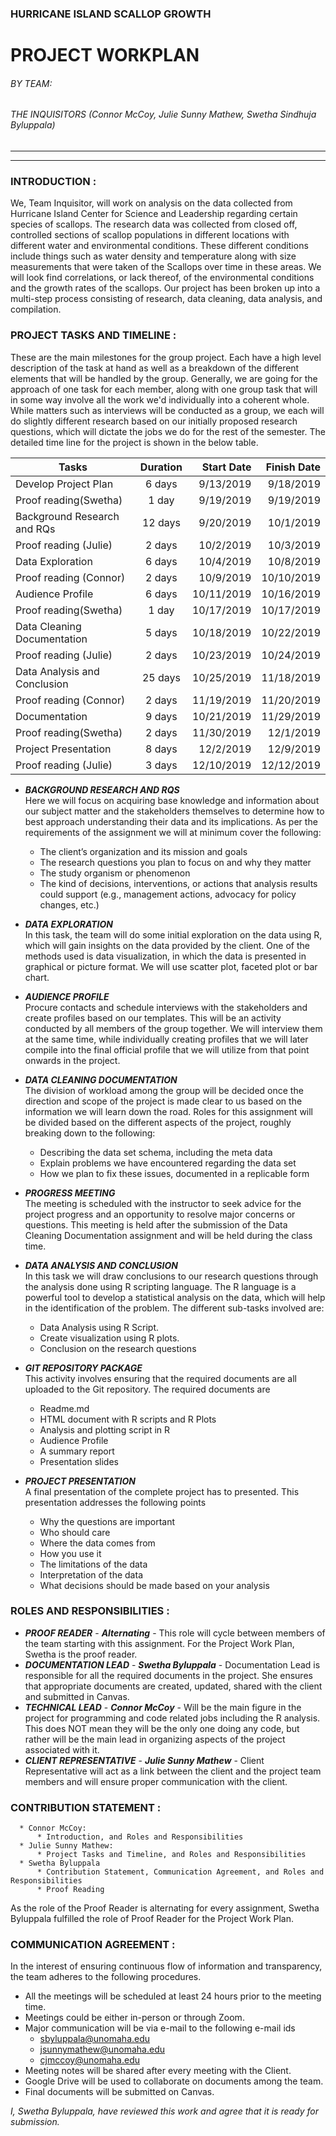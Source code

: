 ### HURRICANE ISLAND SCALLOP GROWTH 
# PROJECT WORKPLAN
###### BY TEAM:
###### THE INQUISITORS (Connor McCoy, Julie Sunny Mathew, Swetha Sindhuja Byluppala)
--------
--------
### INTRODUCTION :  
We, Team Inquisitor, will work on analysis on the data collected from Hurricane Island Center for Science and Leadership regarding certain species of scallops. The research data was collected from closed off, controlled sections of scallop populations in different locations with different water and environmental conditions. These different conditions include things such as water density and temperature along with size measurements that were taken of the Scallops over time in these areas. We will look find correlations, or lack thereof, of the environmental conditions and the growth rates of the scallops. Our project has been broken up into a multi-step process consisting of research, data cleaning, data analysis, and compilation.


### PROJECT TASKS AND TIMELINE :  
These are the main milestones for the group project. Each have a high level description of the task at hand as well as a breakdown of the different elements that will be handled by the group. Generally, we are going for the approach of one task for each member, along with one group task that will in some way involve all the work we'd individually into a coherent whole. While matters such as interviews will be conducted as a group, we each will do slightly different research based on our initially proposed research questions, which will dictate the jobs we do for the rest of the semester. The detailed time line for the project is shown in the below table. 

| Tasks                             |Duration   |  Start Date   |  Finish Date  |
|-----------------------------------|:---------:|--------------:|--------------:|
|	Develop Project Plan	        |	6 days	|	9/13/2019	|	9/18/2019	|
|	Proof reading(Swetha)	        |	1 day	|	9/19/2019	|	9/19/2019	|
|	Background Research and RQs	    |	12 days	|	9/20/2019	|	10/1/2019	|
|	Proof reading (Julie)	        |	2 days	|	10/2/2019	|	10/3/2019	|
|	Data Exploration	            |	6 days	|	10/4/2019	|	10/8/2019	|
|	Proof reading (Connor)          |	2 days	|	10/9/2019	|	10/10/2019	|
|	Audience Profile	            |	6 days	|	10/11/2019	|	10/16/2019	|
|	Proof reading(Swetha)           |	1 day	|	10/17/2019	|	10/17/2019	|
|	Data Cleaning Documentation	    |	5 days	|	10/18/2019	|	10/22/2019	|
|	Proof reading (Julie)           |	2 days	|	10/23/2019	|	10/24/2019	|
|	Data Analysis and Conclusion	|	25 days	|	10/25/2019	|	11/18/2019	|
|	Proof reading	(Connor)        |	2 days	|	11/19/2019	|	11/20/2019	|
|	Documentation	                |	9 days	|	10/21/2019	|	11/29/2019	|
|	Proof reading(Swetha)           |	2 days	|	11/30/2019	|	12/1/2019	|
|	Project Presentation	        |	8 days	|	12/2/2019	|	12/9/2019	|
|	Proof reading	(Julie)         |	3 days	|	12/10/2019	|	12/12/2019	|


* **_BACKGROUND RESEARCH AND RQS_**  
    Here we will focus on acquiring base knowledge and information about our subject matter and the stakeholders themselves to determine how to best approach understanding their data and its implications. As per the requirements of the assignment we will at minimum cover the following:  
    * The client’s organization and its mission and goals
    * The research questions you plan to focus on and why they matter
    * The study organism or phenomenon
    * The kind of decisions, interventions, or actions that analysis results could support (e.g., management actions, advocacy for policy changes, etc.)
* **_DATA EXPLORATION_**  
In this task, the team will do some initial exploration on the data using R, which will gain insights on the data provided by the client. One of the methods used is data visualization, in which the data is presented in graphical or picture format. We will use scatter plot, faceted plot or bar chart.  
* **_AUDIENCE PROFILE_**  
Procure contacts and schedule interviews with the stakeholders and create profiles based on our templates. This will be an activity conducted by all members of the group together. We will interview them at the same time, while individually creating profiles that we will later compile into the final official profile that we will utilize from that point onwards in the project.  
* **_DATA CLEANING DOCUMENTATION_**  
The division of workload among the group will be decided once the direction and scope of the project is made clear to us based on the information we will learn down the road. Roles for this assignment will be divided based on the different aspects of the project, roughly breaking down to the following:  
    * Describing the data set schema, including the meta data
    * Explain problems we have encountered regarding the data set
    * How we plan to fix these issues, documented in a replicable form  
* **_PROGRESS MEETING_**  
The meeting is scheduled with the instructor to seek advice for the project progress and an opportunity to resolve major concerns or questions. This meeting is held after the submission of the Data Cleaning Documentation assignment and will be held during the class time.
* **_DATA ANALYSIS AND CONCLUSION_**  
In this task we will draw conclusions to our research questions through the analysis done using R scripting language. The R language is a powerful tool to develop a statistical analysis on the data, which will help in the identification of the problem. The different sub-tasks involved are:
    * Data Analysis using R Script.
    * Create visualization using R plots.
    * Conclusion on the research questions
* **_GIT REPOSITORY PACKAGE_**  
This activity involves ensuring that the required documents are all uploaded to the Git repository. The required documents are  
    + Readme.md
    + HTML document with R scripts and R Plots
    + Analysis and plotting script in R
    + Audience Profile
    + A summary report
    + Presentation slides

* **_PROJECT PRESENTATION_**  
A final presentation of the complete project has to presented. This presentation addresses the following points
    + Why the questions are important
    + Who should care
    + Where the data comes from
    + How you use it
    + The limitations of the data
    + Interpretation of the data
    + What decisions should be made based on your analysis

### ROLES AND RESPONSIBILITIES : 
* **_PROOF READER_** - **_Alternating_** - This role will cycle between members of the team starting with this assignment. For the Project Work Plan, Swetha is the proof reader.
* **_DOCUMENTATION LEAD_** - **_Swetha Byluppala_** - Documentation Lead is responsible for all the required documents in the project. She ensures that appropriate documents are created, updated, shared with the client and submitted in Canvas.
* **_TECHNICAL LEAD_** - **_Connor McCoy_** - Will be the main figure in the project for programming and code related jobs including the R analysis. This does NOT mean they will be the only one doing any code, but rather will be the main lead in organizing aspects of the project associated with it.
* **_CLIENT REPRESENTATIVE_** - **_Julie Sunny Mathew_** - Client Representative will act as a link between the client and the project team members and will ensure proper communication with the client.

### CONTRIBUTION STATEMENT : 
      * Connor McCoy:
          * Introduction, and Roles and Responsibilities
      * Julie Sunny Mathew:
          * Project Tasks and Timeline, and Roles and Responsibilities
      * Swetha Byluppala
          * Contribution Statement, Communication Agreement, and Roles and Responsibilities
          * Proof Reading

As the role of the Proof Reader is alternating for every assignment, Swetha Byluppala fulfilled the role of Proof Reader for the Project Work Plan.

### COMMUNICATION AGREEMENT : 
In the interest of ensuring continuous flow of information and transparency, the team adheres to the following procedures.
* All the meetings will be scheduled at least 24 hours prior to the meeting time.
* Meetings could be either in-person or through Zoom.
* Major communication will be via e-mail to the following e-mail ids  
    + sbyluppala@unomaha.edu  
    + jsunnymathew@unomaha.edu
    + cjmccoy@unomaha.edu
* Meeting notes will be shared after every meeting with the Client.
* Google Drive will be used to collaborate on documents among the team.
* Final documents will be submitted on Canvas.


_I, Swetha Byluppala, have reviewed this work and agree that it is ready for submission._
